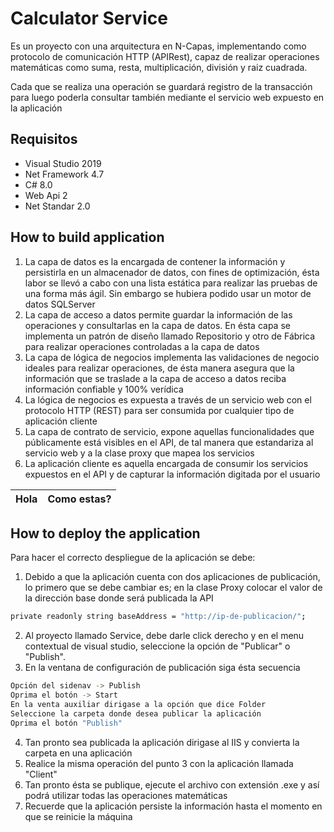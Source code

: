 # Calculator Service

Es un proyecto con una arquitectura en N-Capas, implementando como protocolo de comunicación HTTP (APIRest), capaz de realizar operaciones
matemáticas como suma, resta, multiplicación, división y raiz cuadrada.

Cada que se realiza una operación se guardará registro de la transacción para luego poderla consultar también mediante el servicio web
expuesto en la aplicación

## Requisitos

* Visual Studio 2019
* Net Framework 4.7
* C# 8.0
* Web Api 2
* Net Standar 2.0

## How to build application
1. La capa de datos es la encargada de contener la información y persistirla en un almacenador de datos, con fines de optimización, ésta labor se llevó a cabo con una lista estática para realizar las pruebas de una forma más ágil. Sin embargo se hubiera podido usar un motor de datos SQLServer
2. La capa de acceso a datos permite guardar la información de las operaciones y consultarlas en la capa de datos. En ésta capa se implementa un patrón de diseño llamado Repositorio y otro de Fábrica para realizar operaciones controladas a la capa de datos
3. La capa de lógica de negocios implementa las validaciones de negocio ideales para realizar operaciones, de ésta manera asegura que la información que se traslade a la capa de acceso a datos reciba información confiable y 100% verídica
4. La lógica de negocios es expuesta a través de un servicio web con el protocolo HTTP (REST) para ser consumida por cualquier tipo de aplicación cliente
5. La capa de contrato de servicio, expone aquellas funcionalidades que públicamente está visibles en el API, de tal manera que estandariza al servicio web y a la clase proxy que mapea los servicios
6. La aplicación cliente es aquella encargada de consumir los servicios expuestos en el API y de capturar la información digitada por el usuario

|Hola | Como estas? |
|-----|-------------|

## How to deploy the application
Para hacer el correcto despliegue de la aplicación se debe:

1. Debido a que la aplicación cuenta con dos aplicaciones de publicación, lo primero que se debe cambiar es; en la clase Proxy colocar el valor de la dirección base donde será publicada la API
```bash
private readonly string baseAddress = "http://ip-de-publicacion/";
```
2. Al proyecto llamado Service, debe darle click derecho y en el menu contextual de visual studio, seleccione la opción de "Publicar" o "Publish".
3. En la ventana de configuración de publicación siga ésta secuencia
```bash
Opción del sidenav -> Publish
Oprima el botón -> Start
En la venta auxiliar dirigase a la opción que dice Folder
Seleccione la carpeta donde desea publicar la aplicación
Oprima el botón "Publish"
```
4. Tan pronto sea publicada la aplicación dirigase al IIS y convierta la carpeta en una aplicación
5. Realice la misma operación del punto 3 con la aplicación llamada "Client"
6. Tan pronto ésta se publique, ejecute el archivo con extensión .exe y así podrá utilizar todas las operaciones matemáticas
7. Recuerde que la aplicación persiste la información hasta el momento en que se reinicie la máquina
